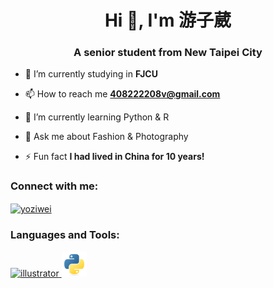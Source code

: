 <h1 align="center">Hi 👋, I'm 游子葳</h1>
<h3 align="center">A senior student from New Taipei City</h3>

- 🔭 I’m currently studying in **FJCU**

- 📫 How to reach me **408222208v@gmail.com**

- 🌱 I’m currently learning Python & R

- 💬 Ask me about Fashion & Photography

- ⚡ Fun fact **I had lived in China for 10 years!**

<h3 align="left">Connect with me:</h3>
<p align="left">
<a href="https://instagram.com/yoziwei" target="blank"><img align="center" src="https://raw.githubusercontent.com/rahuldkjain/github-profile-readme-generator/master/src/images/icons/Social/instagram.svg" alt="yoziwei" height="30" width="40" /></a>
</p>

<h3 align="left">Languages and Tools:</h3>
<p align="left"> <a href="https://www.adobe.com/in/products/illustrator.html" target="_blank" rel="noreferrer"> <img src="https://www.vectorlogo.zone/logos/adobe_illustrator/adobe_illustrator-icon.svg" alt="illustrator" width="40" height="40"/> </a> <a href="https://www.python.org" target="_blank" rel="noreferrer"> <img src="https://raw.githubusercontent.com/devicons/devicon/master/icons/python/python-original.svg" alt="python" width="40" height="40"/> </a> </p>
